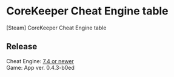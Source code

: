 # CoreKeeper Cheat Engine table
[Steam] CoreKeeper Cheat Engine table

## Release
Cheat Engine: [7.4 or newer](https://github.com/cheat-engine/cheat-engine/releases)  
Game: App ver. 0.4.3-b0ed